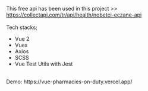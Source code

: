 This free api has been used in this project >> https://collectapi.com/tr/api/health/nobetci-eczane-api 
<br>
<br>
Tech stacks;
* Vue 2
* Vuex
* Axios
* SCSS
* Vue Test Utils with Jest
<br>
Demo: https://vue-pharmacies-on-duty.vercel.app/
